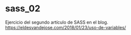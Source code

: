 # sass_02
Ejercicio del segundo artículo de SASS en el blog.
https://eldesvandejose.com/2018/01/23/uso-de-variables/
